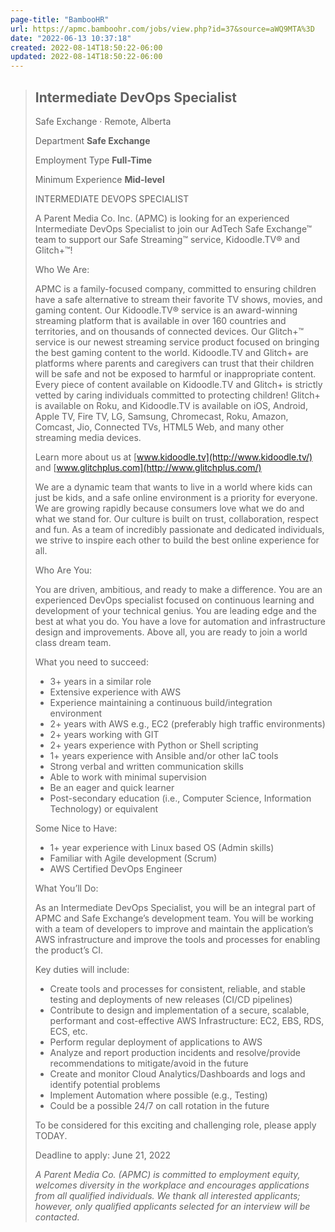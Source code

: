 ```yaml
---
page-title: "BambooHR"
url: https://apmc.bamboohr.com/jobs/view.php?id=37&source=aWQ9MTA%3D
date: "2022-06-13 10:37:18"
created: 2022-08-14T18:50:22-06:00
updated: 2022-08-14T18:50:22-06:00
---
```


> ## Intermediate DevOps Specialist
> 
> Safe Exchange · Remote, Alberta
> 
> Department **Safe Exchange**
> 
> Employment Type **Full-Time**
> 
> Minimum Experience **Mid-level**
> 
> INTERMEDIATE DEVOPS SPECIALIST
> 
> A Parent Media Co. Inc. (APMC) is looking for an experienced Intermediate DevOps Specialist to join our AdTech Safe Exchange™ team to support our Safe Streaming™ service, Kidoodle.TV® and Glitch+™!
> 
> Who We Are:
> 
> APMC is a family-focused company, committed to ensuring children have a safe alternative to stream their favorite TV shows, movies, and gaming content. Our Kidoodle.TV® service is an award-winning streaming platform that is available in over 160 countries and territories, and on thousands of connected devices. Our Glitch+™ service is our newest streaming service product focused on bringing the best gaming content to the world. Kidoodle.TV and Glitch+ are platforms where parents and caregivers can trust that their children will be safe and not be exposed to harmful or inappropriate content. Every piece of content available on Kidoodle.TV and Glitch+ is strictly vetted by caring individuals committed to protecting children! Glitch+ is available on Roku, and Kidoodle.TV is available on iOS, Android, Apple TV, Fire TV, LG, Samsung, Chromecast, Roku, Amazon, Comcast, Jio, Connected TVs, HTML5 Web, and many other streaming media devices.
> 
> Learn more about us at [www.kidoodle.tv](http://www.kidoodle.tv/) and [www.glitchplus.com](http://www.glitchplus.com/)
> 
> We are a dynamic team that wants to live in a world where kids can just be kids, and a safe online environment is a priority for everyone. We are growing rapidly because consumers love what we do and what we stand for. Our culture is built on trust, collaboration, respect and fun. As a team of incredibly passionate and dedicated individuals, we strive to inspire each other to build the best online experience for all.
> 
> Who Are You:
> 
> You are driven, ambitious, and ready to make a difference. You are an experienced DevOps specialist focused on continuous learning and development of your technical genius. You are leading edge and the best at what you do. You have a love for automation and infrastructure design and improvements. Above all, you are ready to join a world class dream team.
> 
> What you need to succeed:
> 
> -   3+ years in a similar role
> -   Extensive experience with AWS
> -   Experience maintaining a continuous build/integration environment
> -   2+ years with AWS e.g., EC2 (preferably high traffic environments)
> -   2+ years working with GIT
> -   2+ years experience with Python or Shell scripting
> -   1+ years experience with Ansible and/or other IaC tools
> -   Strong verbal and written communication skills
> -   Able to work with minimal supervision
> -   Be an eager and quick learner
> -   Post-secondary education (i.e., Computer Science, Information Technology) or equivalent
> 
> Some Nice to Have:
> 
> -   1+ year experience with Linux based OS (Admin skills)
> -   Familiar with Agile development (Scrum)
> -   AWS Certified DevOps Engineer
> 
> What You’ll Do:
> 
> As an Intermediate DevOps Specialist, you will be an integral part of APMC and Safe Exchange’s development team. You will be working with a team of developers to improve and maintain the application’s AWS infrastructure and improve the tools and processes for enabling the product’s CI.
> 
> Key duties will include:
> 
> -   Create tools and processes for consistent, reliable, and stable testing and deployments of new releases (CI/CD pipelines)
> -   Contribute to design and implementation of a secure, scalable, performant and cost-effective AWS Infrastructure: EC2, EBS, RDS, ECS, etc.
> -   Perform regular deployment of applications to AWS
> -   Analyze and report production incidents and resolve/provide recommendations to mitigate/avoid in the future
> -   Create and monitor Cloud Analytics/Dashboards and logs and identify potential problems
> -   Implement Automation where possible (e.g., Testing)
> -   Could be a possible 24/7 on call rotation in the future
> 
> To be considered for this exciting and challenging role, please apply TODAY.
> 
> Deadline to apply: June 21, 2022
> 
> *A Parent Media Co. (APMC) is committed to employment equity, welcomes diversity in the workplace and encourages applications from all qualified individuals. We thank all interested applicants; however, only qualified applicants selected for an interview will be contacted.*
